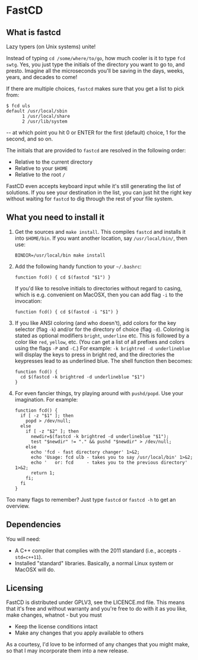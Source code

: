 # FastCD

## What is fastcd

Lazy typers (on Unix systems) unite!

Instead of typing `cd /some/where/to/go`, how much cooler is it
to type `fcd swtg`. Yes, you just type the initials of the directory you want
to go to, and presto. Imagine all the microseconds you'll be saving in the
days, weeks, years, and decades to come!

If there are multiple choices, `fastcd` makes sure that you get a list to pick
from:

```shell
$ fcd uls
default /usr/local/sbin
      1 /usr/local/share
      2 /usr/lib/system
```

-- at which point you hit 0 or ENTER for the first (default) choice, 1 for the
second, and so on.

The initials that are provided to `fastcd` are resolved in the following order:

*  Relative to the current directory
*  Relative to your `$HOME`
*  Relative to the root `/`

FastCD even accepts keyboard input while it's still generating the list of
solutions. If you see your destination in the list, you can just hit the right
key without waiting for `fastcd` to dig through the rest of your file system.

## What you need to install it

1.  Get the sources and `make install`. This compiles `fastcd` and installs it
    into `$HOME/bin`. If you want another location, say `/usr/local/bin/`,
    then use:

    ```shell
    BINDIR=/usr/local/bin make install
    ```

1.  Add the following handy function to your `~/.bashrc`:

	```shell
	function fcd() { cd $(fastcd "$1") }
	```

    If you'd like to resolve initials to directories without regard to
    casing, which is e.g. convenient on MacOSX, then you can add flag `-i`
    to the invocation:

    ```shell
    function fcd() { cd $(fastcd -i "$1") }
    ```

1.  If you like ANSI coloring (and who doesn't), add colors for the key
	selector (flag `-k`) and/or for the directory of choice (flag
	`-d`). Coloring is stated as optional modifiers `bright`, `underline` etc.
	This is followed by a color like `red`, `yellow`, etc. (You can get a list
	of all prefixes and colors using the flags `-P` and `-C`.)  For example:
	`-k brightred -d underlineblue` will display the keys to press in bright
	red, and the directories the keypresses lead to as underlined blue. The
	shell function then becomes:

	```shell
	function fcd() {
	  cd $(fastcd -k brightred -d underlineblue "$1")
    }
	```

1.  For even fancier things, try playing around with `pushd/popd`. Use your
	imagination. For example:

    ```shell
    function fcd() {
      if [ -z "$1" ]; then
        popd > /dev/null;
      else
        if [ -z "$2" ]; then
          newdir=$(fastcd -k brightred -d underlineblue "$1");
          test "$newdir" != "." && pushd "$newdir" > /dev/null;
        else
          echo 'fcd - fast directory changer' 1>&2;
          echo 'Usage: fcd ulb - takes you to say /usr/local/bin' 1>&2;
          echo '   or: fcd     - takes you to the previous directory' 1>&2;
          return 1;
        fi;
      fi
    }
    ```

Too many flags to remember? Just type `fastcd` or `fastcd -h` to get an
overview.

## Dependencies

You will need:

*  A C++ compiler that complies with the 2011 standard (i.e., accepts
   `-std=c++11`).
*  Installed "standard" libraries. Basically, a normal Linux system or MacOSX
   will do.

## Licensing

FastCD is distributed under GPLV3, see the LICENCE.md file. This means that it's
free and without warranty and you're free to do with it as you like, make
changes, whatnot - but you must

*  Keep the license conditions intact
*  Make any changes that you apply available to others

As a courtesy, I'd love to be informed of any changes that you might make, so
that I may incorporate them into a new release.
